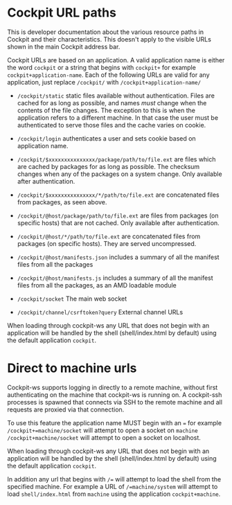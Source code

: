 
Cockpit URL paths
=================

This is developer documentation about the various resource paths in Cockpit
and their characteristics. This doesn't apply to the visible URLs shown
in the main Cockpit address bar.

Cockpit URLs are based on an application. A valid application name is
either the word ```cockpit``` or a string that begins with ```cockpit+```
for example ```cockpit+application-name```. Each of the following URLs
are valid for any application, just replace ```/cockpit/``` with ```/cockpit+application-name/```

 * ```/cockpit/static``` static files available without authentication. Files
   are cached for as long as possible, and names *must* change when the
   contents of the file changes. The exception to this is when the application
   refers to a different machine. In that case the user must be authenticated
   to serve those files and the cache varies on cookie.

 * ```/cockpit/login``` authenticates a user and sets cookie based on application
 name.

 * ```/cockpit/$xxxxxxxxxxxxxxx/package/path/to/file.ext``` are files which
   are cached by packages for as long as possible. The checksum changes when
   any of the packages on a system change. Only available after authentication.

 * ```/cockpit/$xxxxxxxxxxxxxxx/*/path/to/file.ext``` are concatenated files from
   packages, as seen above.

 * ```/cockpit/@host/package/path/to/file.ext``` are files from packages (on
   specific hosts) that are not cached. Only available after authentication.

 * ```/cockpit/@host/*/path/to/file.ext``` are concatenated files from
   packages (on specific hosts). They are served uncompressed.

 * ```/cockpit/@host/manifests.json``` includes a summary of all the manifest
   files from all the packages

 * ```/cockpit/@host/manifests.js``` includes a summary of all the manifest
   files from all the packages, as an AMD loadable module

 * ```/cockpit/socket``` The main web socket

 * ```/cockpit/channel/csrftoken?query``` External channel URLs

When loading through cockpit-ws any URL that does not begin with an
application will be handled by the shell (shell/index.html by default)
using the default application ```cockpit```.


Direct to machine urls
======================

Cockpit-ws supports logging in directly to a remote machine, without first
authenticating on the machine that cockpit-ws is running on. A cockpit-ssh
processes is spawned that connects via SSH to the remote machine and all
requests are proxied via that connection.

To use this feature the application name MUST begin with an ```=``` for
example ```/cockpit+=machine/socket``` will attempt to open a socket on
```machine``` ```/cockpit+machine/socket``` will attempt to open a socket
on localhost.

When loading through cockpit-ws any URL that does not begin with an
application will be handled by the shell (shell/index.html by default)
using the default application ```cockpit```.

In addition any url that begins with ```/=``` will attempt to load
the shell from the specified machine. For example a URL of
```/=machine/system``` will attempt to load ```shell/index.html```
from ```machine``` using the application ```cockpit+machine```.

